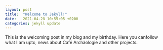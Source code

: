 ```yaml
---
layout: post
title:  "Welcome to Jekyll!"
date:   2021-04-28 10:55:05 +0200
categories: jekyll update
---
```

This is the welcoming post in my blog and my birthday. 
Here you canfollow what I am upto, news about Café Archäologie and other projects.

[Homepage]: https://jemedeiros.github.io